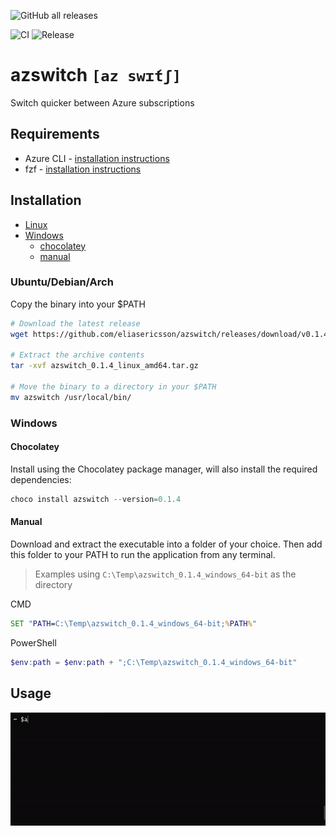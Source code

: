 ![GitHub all releases](https://img.shields.io/github/downloads/eliasericsson/azswitch/total?style=social)

![CI](https://github.com/eliasericsson/azswitch/workflows/CI/badge.svg?branch=main)
![Release](https://github.com/eliasericsson/azswitch/workflows/Release/badge.svg)
# azswitch `[az swɪ́tʃ]`
Switch quicker between Azure subscriptions

## Requirements
* Azure CLI - [installation instructions](https://docs.microsoft.com/sv-se/cli/azure/install-azure-cli#install)
* fzf - [installation instructions](https://github.com/junegunn/fzf#installation)

## Installation
* [Linux](#ubuntu/debian/arch)
* [Windows](#windows)
    * [chocolatey](#chocolatey)
    * [manual](#manual)

### Ubuntu/Debian/Arch
Copy the binary into your $PATH
```sh
# Download the latest release
wget https://github.com/eliasericsson/azswitch/releases/download/v0.1.4/azswitch_0.1.4_linux_amd64.tar.gz

# Extract the archive contents
tar -xvf azswitch_0.1.4_linux_amd64.tar.gz

# Move the binary to a directory in your $PATH
mv azswitch /usr/local/bin/
```

### Windows
#### Chocolatey
Install using the Chocolatey package manager, will also install the required dependencies:
```powershell
choco install azswitch --version=0.1.4
```

#### Manual
Download and extract the executable into a folder of your choice. Then add this folder to your PATH to run the application from any terminal.

> Examples using `C:\Temp\azswitch_0.1.4_windows_64-bit` as the directory

CMD
```cmd
SET "PATH=C:\Temp\azswitch_0.1.4_windows_64-bit;%PATH%"
```
PowerShell
```powershell
$env:path = $env:path + ";C:\Temp\azswitch_0.1.4_windows_64-bit"
```

## Usage
![Demo](docs/demo.gif)